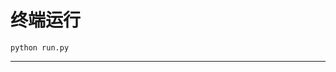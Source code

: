 # 终端运行

```shell
python run.py
```
********************************************************************************************************************************************************************************************************************************************************************************************************************************************************************************************************************************************************************************************************************************************************************************************************************************************************************************************************************************************************************************************************************************************************************************************************************